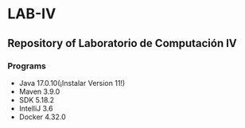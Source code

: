 # LAB-IV
## Repository of Laboratorio de Computación IV
### Programs
- Java 17.0.10(¡Instalar Version 11!)
- Maven 3.9.0
- SDK 5.18.2
- IntelliJ 3.6
- Docker 4.32.0




